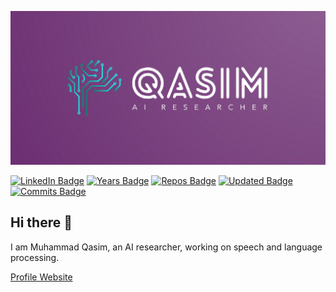 [![Qasim's GitHub Banner](images/banner.png)](https://mqacim.github.io)

<!--[![Visits Badge](https://badges.pufler.dev/visits/mqacim/mqacim)](https://mqacim.github.io)-->
[![LinkedIn Badge](https://img.shields.io/badge/LinkedIn-Profile-informational?style=flat&logo=linkedin&logoColor=white&color=0D76A8)](https://www.linkedin.com/in/m-qasim/)
[![Years Badge](https://badges.pufler.dev/years/mqacim)](https://mqacim.github.io)
[![Repos Badge](https://badges.pufler.dev/repos/mqacim)](https://mqacim.github.io)
[![Updated Badge](https://badges.pufler.dev/updated/mqacim/mqacim)](https://mqacim.github.io)
[![Commits Badge](https://badges.pufler.dev/commits/monthly/mqacim)](https://mqacim.github.io)


## Hi there 👋

I am Muhammad Qasim, an AI researcher, working on speech and language processing. 

[Profile Website](https://mqacim.github.io/)


<!--
**mqacim/mqacim** is a ✨ _special_ ✨ repository because its `README.md` (this file) appears on your GitHub profile.

Here are some ideas to get you started:

- 🔭 I’m currently working on ...
- 🌱 I’m currently learning ...
- 👯 I’m looking to collaborate on ...
- 🤔 I’m looking for help with ...
- 💬 Ask me about ...
- 📫 How to reach me: ...
- 😄 Pronouns: ...
- ⚡ Fun fact: ...
-->
